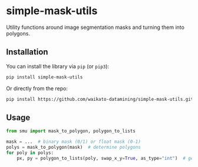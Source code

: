 # simple-mask-utils
Utility functions around image segmentation masks and turning them into polygons.


## Installation

You can install the library via `pip` (or `pip3`):

```bash
pip install simple-mask-utils
```

Or directly from the repo:

```bash
pip install https://github.com/waikato-datamining/simple-mask-utils.git
```

## Usage

```python
from smu import mask_to_polygon, polygon_to_lists

mask = ...  # binary mask (0/1) or float mask (0-1)
polys = mask_to_polygon(mask)  # determine polygons
for poly in polys:
    px, py = polygon_to_lists(poly, swap_x_y=True, as_type="int")  # get coordinates
```
